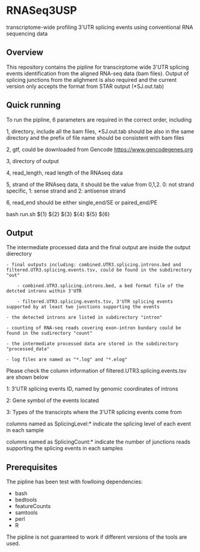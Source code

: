 # RNASeq3USP
transcriptome-wide  profiling 3'UTR splicing events using conventional RNA sequencing data 


## Overview
This repository contains the pipline for transcirptome wide 3'UTR splicing events identification from the aligned RNA-seq data (bam files). Output of splicing junctions from the alighment is also required and the current version only accepts the format from STAR output (*SJ.out.tab)    


## Quick running 
To run the pipline, 6 parameters are required in the correct order, including

1, directory, include all the bam files, *SJ.out.tab should be also in the same directory and the prefix of file name should be consistent with bam files

2, gtf, could be downloaded from Gencode https://www.gencodegenes.org

3, directory of output

4, read_length, read length of the RNAseq data 

5, strand of the RNAseq data, it should be the value from 0,1,2. 0: not strand specific, 1: sense strand and 2: antisense strand 

6, read_end should be either single_end/SE or paired_end/PE  

bash run.sh ${1} ${2} ${3} ${4} ${5} ${6}

## Output 
The intermediate processed data and the final output are inside the output dierectory 

	- final outputs including: combined.UTR3.splicing.introns.bed and filtered.UTR3.splicing.events.tsv, could be found in the subdirectory "out"
	
		- combined.UTR3.splicing.introns.bed, a bed format file of the detcted introns within 3'UTR
		
		- filtered.UTR3.splicing.events.tsv, 3'UTR splicing events supported by at least two junctions supporting the events 
		
	- the detected introns are listed in subdirectory "intron"
	
	- counting of RNA-seq reads covering exon-intron bundary could be found in the sudirectory "count"
	
	- the intermediate processed data are stored in the subdirectory "processed_data"
	
	- log files are named as "*.log" and "*.elog"  

Please check the column information of filtered.UTR3.splicing.events.tsv are shown below

1: 3'UTR splicing events ID, named by genomic coordinates of introns

2: Gene symbol of the events located 

3: Types of the transcirpts where the 3'UTR splicing events come from 

columns named as SplicingLevel:* indicate the splicing level of each event in each sample

columns named as SplicingCount:* indicate the number of junctions reads supporting the splicing events in each samples    

## Prerequisites
The pipline has been test with fowlloing dependencies: 

- bash 
- bedtools 
- featureCounts 
- samtools 
- perl 
- R

The pipline is not guaranteed to work if different versions of the tools are used.
